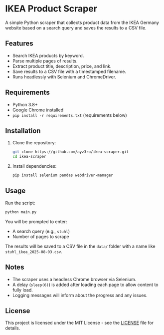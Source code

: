 # IKEA Product Scraper

A simple Python scraper that collects product data from the IKEA Germany website based on a search query and saves the results to a CSV file.

## Features

- Search IKEA products by keyword.
- Parse multiple pages of results.
- Extract product title, description, price, and link.
- Save results to a CSV file with a timestamped filename.
- Runs headlessly with Selenium and ChromeDriver.

## Requirements

- Python 3.8+
- Google Chrome installed
- `pip install -r requirements.txt` (requirements below)

## Installation

1. Clone the repository:
   ```bash
   git clone https://github.com/ayz3ro/ikea-scraper.git
   cd ikea-scraper
   ```

2. Install dependencies:
   ```bash
   pip install selenium pandas webdriver-manager
   ```

## Usage

Run the script:
```bash
python main.py
```

You will be prompted to enter:
- A search query (e.g., `stuhl`)
- Number of pages to scrape

The results will be saved to a CSV file in the `data/` folder with a name like `stuhl_ikea_2025-08-03.csv`.

## Notes

- The scraper uses a headless Chrome browser via Selenium.
- A delay (`sleep(6)`) is added after loading each page to allow content to fully load.
- Logging messages will inform about the progress and any issues.

## License

This project is licensed under the MIT License - see the [LICENSE](LICENSE) file for details.

